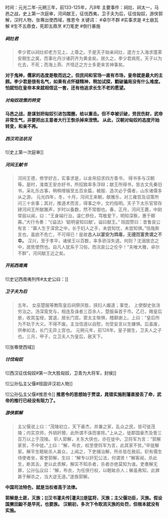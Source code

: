 时间：元光二年-元朔三年，前133-125年，凡9年
主要事件：祠灶、祠太一，马邑之战，史上第一次庭审，河间献王，征伐西夷，卫子夫为后，征伐匈奴，游侠郭解，汉时人物，张骞出使西域，推恩令
关键词： #卓尔不群 #实事求是 #土崩瓦解 #生不五鼎食，死即五鼎烹
#刀笔吏 #倒行暴施

##### 祠灶君
>李少君以祠灶却老方见上，上尊之。于是天子始亲祠灶，遣方士入海求蓬莱安期生之属，而事化丹沙诸药齐为黄金矣。居久之，李少君病死，天子以为化去，不死；而海上燕、齐怪迂之方士多更来言神事矣。

**对于鬼神，儒家的态度是敬而远之，但民间和官场一直有市场，皇帝就是最大的主顾。李少君是很有名气，如果有点怀疑精神，稍加试探，戳破骗局没有什么难度。怕就怕在皇帝本来就相信这一套，还有他追求长生不老的愿望。**

##### 对匈奴政策的转变
**马邑之战，是谋划把匈奴引进包围圈，给以重击。但不幸被识破，劳民伤财，武帝非常生气，非要把出主意者大行王恢杀掉来泄愤。
从此，汉朝对匈奴的态度开始转变，和亲不再。**

##### 西汉司法状况
![[史上第一次庭审]]


##### 河间王献书
>河间王德，修学好古，实事求是，以金帛招求四方善书， 得书多与汉朝等。是时，淮南王安亦好书，所招致率多浮辩；献王所得书，皆古文先秦旧书，采礼乐古事，稍稍增辑至五百余篇，被服、造次必于儒者，山东诸儒多从之游。
 元光四年，冬，十月，河间王来朝，献雅乐，对三雍宫及诏策所问三十余事；其对，推道术而言，得事之中，文约指明。天子下太乐官常存肄河间王所献雅声，岁时以备数，然不常御也。春，正月，河间王薨，中尉常丽以闻，曰：“王身端行治，温仁恭俭，笃敬爱下，明知深察，惠于鳏寡。”大行令奏：“《谥法》‘聪明睿知曰献’。谥曰献王。”
 班固赞曰：昔鲁哀公有言：“寡人生于深宫之中，长于妇人之手，未尝知忧，未尝知惧。”信哉斯言也，虽欲不危亡，不可得已！是故**古人以宴安为鸩毒，无德而富贵谓之不幸。** 汉兴，至于孝平，诸侯王以百数，率多骄淫失道。何则？沈溺放恣之中，居势使然也。自凡人犹系于习俗，而况哀公之伦乎！“夫唯大雅，卓尔不群”，河间献王近之矣。

##### 开拓西南夷
![[史记西南夷列传#太史公曰：]]

##### 卫子夫为后
>五年。
 女巫楚服等教陈皇后祠祭厌胜，挟妇人媚道；事觉， 上使御史张汤穷治之。汤深竟党与，相连及诛者三百余人，楚服枭首于市。乙巳，赐皇后册，收其玺绶，罢退，居长门宫。窦太主惭惧，稽颡谢上。上曰：“皇后所为不轨于大义。不得不废。主当信道以自慰，勿受妄言以生嫌惧。后虽废，供奉如法，长门无异上宫也。
 元朔元年，前128年。皇子据生，卫夫人之子也。三月，甲子，立卫夫人为皇后，赦天下。


![[张骞使西域]]


##### 讨伐匈奴

![[西汉征伐匈奴#第一次大胜匈奴，卫青为大将军，封侯]]

![[公孙弘主父偃#班固评汉初人物]]

![[公孙弘主父偃#推恩令]]
**推恩令的思想始于贾谊，晁错实施削藩直接丢了命，武帝的推行已经没有阻力了。**

##### 游侠郭解
>主父偃说上曰：“茂陵初立，天下豪杰，并兼之家，乱众之民，皆可徙茂陵；内实京师，外销奸猾，此所谓不诛而害除。”上从之，徙郡国豪杰及訾三百万以上于茂陵。
>轵人郭解，关东大侠也，亦在徙中。卫将军为言：“郭解家贫，不中徙。”上曰：“解，布衣，权至使将军为言，此其家不贫。”卒徙解家。解平生睚眦杀人甚众，上闻之，下吏捕治解，所杀皆在赦前。轵有儒生侍使者坐，客誉郭解，生曰：“解专以奸犯公法，何谓贤！”解客闻，杀此生，断其舌。吏以此责解，解实不知杀者，杀者亦绝莫知为谁。吏奏解无罪，公孙弘议曰：“解，布衣，为任侠行权，以睚眦杀人；解虽弗知，此罪甚于解杀之，当大逆无道。”遂族郭解。

**中国司法特色，就是当权者高于法律。**

**郭解是土匪，灭族；[[汉书灌夫传|灌夫]]是猛将，灭族；主父偃功臣，灭族。假设国舅田鼢不是早死，也要族。
汉朝初，多次下令取消灭族的处罚，但根本就没有实施。**
